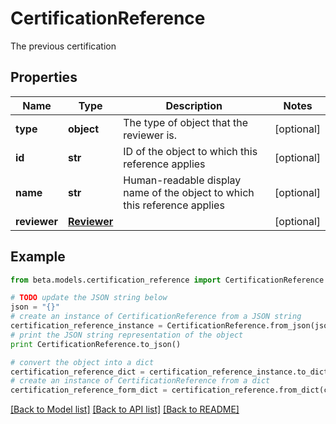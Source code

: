 # CertificationReference

The previous certification

## Properties
Name | Type | Description | Notes
------------ | ------------- | ------------- | -------------
**type** | **object** | The type of object that the reviewer is. | [optional] 
**id** | **str** | ID of the object to which this reference applies | [optional] 
**name** | **str** | Human-readable display name of the object to which this reference applies | [optional] 
**reviewer** | [**Reviewer**](Reviewer.md) |  | [optional] 

## Example

```python
from beta.models.certification_reference import CertificationReference

# TODO update the JSON string below
json = "{}"
# create an instance of CertificationReference from a JSON string
certification_reference_instance = CertificationReference.from_json(json)
# print the JSON string representation of the object
print CertificationReference.to_json()

# convert the object into a dict
certification_reference_dict = certification_reference_instance.to_dict()
# create an instance of CertificationReference from a dict
certification_reference_form_dict = certification_reference.from_dict(certification_reference_dict)
```
[[Back to Model list]](../README.md#documentation-for-models) [[Back to API list]](../README.md#documentation-for-api-endpoints) [[Back to README]](../README.md)


